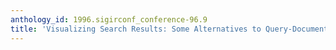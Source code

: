 ```yaml
---
anthology_id: 1996.sigirconf_conference-96.9
title: 'Visualizing Search Results: Some Alternatives to Query-Document Similarity'
---
```

